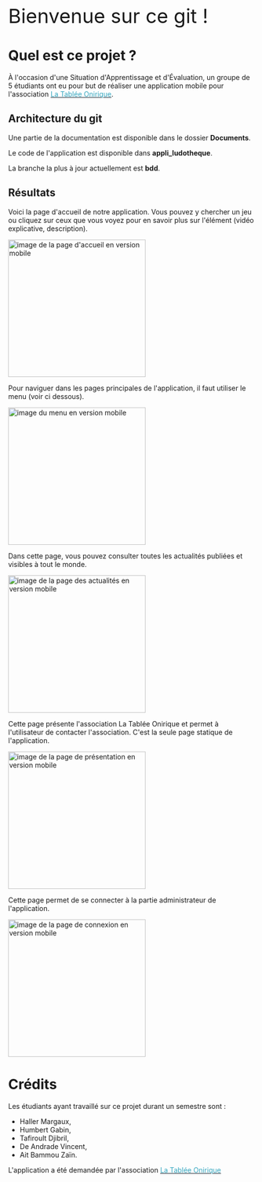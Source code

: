 <span style="font-size:40px; ">Bienvenue sur ce git !</span>

# Quel est ce projet ?

À l'occasion d'une Situation d'Apprentissage et d'Évaluation, un groupe de 5 étudiants ont eu pour but de réaliser une application mobile pour 
l'association <a href="https://www.latableeonirique.com/" style="color:#34a6bf; text-decoration : solid underline 1px #0d1a26;">La Tablée Onirique</a>.

## Architecture du git
Une partie de la documentation est disponible dans le dossier **Documents**.

Le code de l'application est disponible dans **appli_ludotheque**.

La branche la plus à jour actuellement est **bdd**.

## Résultats

Voici la page d'accueil de notre application. Vous pouvez y chercher un jeu ou cliquez sur ceux que vous voyez pour en savoir plus sur l'élément (vidéo explicative, description).

<img alt="image de la page d'accueil en version mobile" src="Documents/Images readme/accueil.png" style="width:20em">

Pour naviguer dans les pages principales de l'application, il faut utiliser le menu (voir ci dessous).

<img alt="image du menu en version mobile" src="Documents/Images readme/menu.png" style="width:20em">

Dans cette page, vous pouvez consulter toutes les actualités publiées et visibles à tout le monde. 

<img alt="image de la page des actualités en version mobile" src="Documents/Images readme/actualites.png" style="width:20em">

Cette page présente l'association La Tablée Onirique et permet à l'utilisateur de contacter l'association. C'est la seule page statique de l'application.

<img alt="image de la page de présentation en version mobile" src="Documents/Images readme/presentation.png" style="width:20em">

Cette page permet de se connecter à la partie administrateur de l'application.

<img alt="image de la page de connexion en version mobile" src="Documents/Images readme/connexion.png" style="width:20em">

# Crédits

Les étudiants ayant travaillé sur ce projet durant un semestre sont :
- Haller Margaux, 
- Humbert Gabin,
- Tafiroult Djibril,
- De Andrade Vincent,
- Ait Bammou Zaïn.

L'application a été demandée par l'association <a href="https://www.latableeonirique.com/" style="color:#34a6bf; text-decoration : solid underline 1px #0d1a26;">La Tablée Onirique</a>
